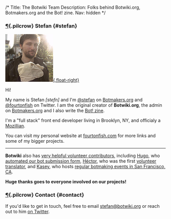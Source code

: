 /*
Title: The Botwiki Team
Description: Folks behind Botwiki.org, Botmakers.org and the Bot! zine.
Nav: hidden
*/

### [¶](#stefan){.pilcrow} Stefan {#stefan}

[![Stefan](/content/about/images/stefan.jpg){.float-right}](https://twitter.com/fourtonfish)


Hi!

My name is Stefan *[stefn]* and I'm [@stefan](https://botmakers.slack.com/messages/@stefan/details/) on [Botmakers.org](https://botmakers.org/) and [@fourtonfish](https://twitter.com/fourtonfish) on Twitter. I am the original creator of **Botwiki.org**, the admin on [Botmakers.org](https://botmakers.org/) and I also write the [Bot! zine](https://botzine.org/).

I'm a "full stack" front end developer living in Brooklyn, NY, and officialy a [Mozillian](https://mozillians.org/en-US/u/stefan.bohacek/).

You can visit my personal website at [fourtonfish.com](https://fourtonfish.com/) for more links and some of my bigger projects.

<hr/>

 
**Botwiki** also has [very helpful volunteer contributors](https://github.com/botwiki/botwiki.org/graphs/contributors), including [Hugo](https://twitter.com/hugovk), who [automated our bot submission form](https://github.com/botwiki/botwiki.org/tree/master/submission-form-scripts), [Héctor](https://twitter.com/Zentaurus), who was the first [volunteer translator](https://github.com/botwiki/botwiki.org/blob/master/TRANSLATING-CONTENT.md), and [Kasey](https://twitter.com/bitpixi), who hosts [regular botmaking events in San Francisco, CA](http://www.meetup.com/Bay-Area-Bot-Arts/).

**Huge thanks goes to everyone involved on our projects!**


### [¶](#contact){.pilcrow} Contact {#contact}

If you'd like to get in touch, feel free to email [stefan@botwiki.org](mailto:stefan@botwiki.org) or reach out to him [on Twitter](https://twitter.com/fourtonfish).
